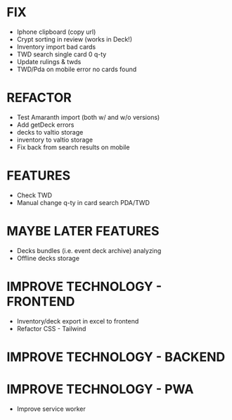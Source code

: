 # FIX
- Iphone clipboard (copy url)
- Crypt sorting in review (works in Deck!)
- Inventory import bad cards
- TWD search single card 0 q-ty
- Update rulings & twds
- TWD/Pda on mobile error no cards found

# REFACTOR
- Test Amaranth import (both w/ and w/o versions)
- Add getDeck errors
- decks to valtio storage
- inventory to valtio storage
- Fix back from search results on mobile

# FEATURES
- Check TWD
- Manual change q-ty in card search PDA/TWD

# MAYBE LATER FEATURES
- Decks bundles (i.e. event deck archive) analyzing
- Offline decks storage

# IMPROVE TECHNOLOGY - FRONTEND
- Inventory/deck export in excel to frontend
- Refactor CSS - Tailwind

# IMPROVE TECHNOLOGY - BACKEND

# IMPROVE TECHNOLOGY - PWA
- Improve service worker
